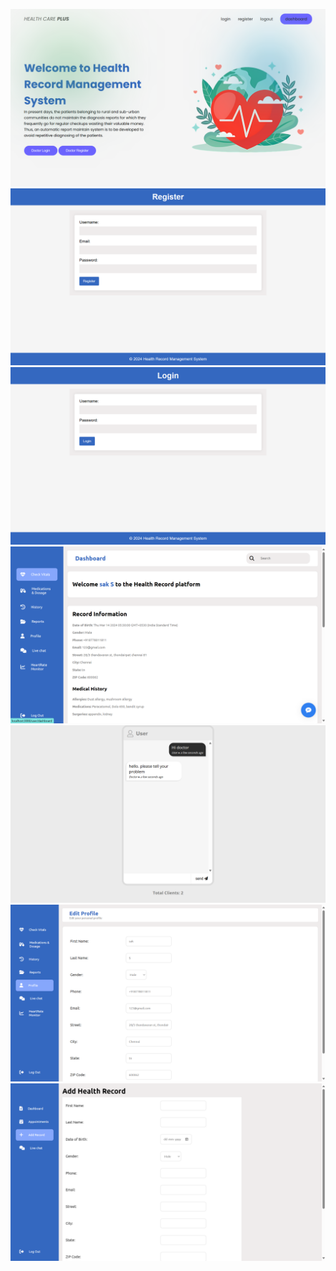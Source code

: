 ![alt text](./readme_images/Screenshot%20(221).png)
![alt text](./readme_images/Screenshot%20(222).png)
![alt text](./readme_images/Screenshot%20(223).png)
![alt text](./readme_images/Screenshot%20(225).png)
![alt text](./readme_images/Screenshot%20(227).png)
![alt text](./readme_images/Screenshot%20(228).png)
![alt text](./readme_images/Screenshot%20(229).png)
